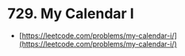 # 729. My Calendar I

- [https://leetcode.com/problems/my-calendar-i/](https://leetcode.com/problems/my-calendar-i/)
